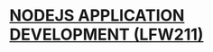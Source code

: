 # [NODEJS APPLICATION DEVELOPMENT (LFW211)](NODE.JS%20APPLICATION%20DEVELOPMENT%20(LFW211)/README.md)
